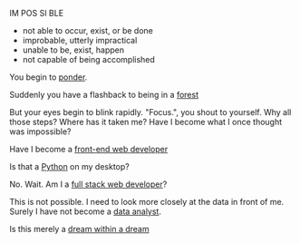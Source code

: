 IM POS SI BLE
  - not able to occur, exist, or be done
  - improbable, utterly impractical
  - unable to be, exist, happen
  - not capable of being accomplished

You begin to [ponder](../ponder-about-life.md).

Suddenly you have a flashback to being in a [forest](../forest/forest.md)

But your eyes begin to blink rapidly. "Focus.", you shout to yourself.
Why all those steps? Where has it taken me? Have I become what I once thought was impossible?

Have I become a [front-end web developer](https://www.udacity.com/course/front-end-web-developer-nanodegree--nd001)

Is that a [Python](https://en.wikipedia.org/wiki/Pythonidae) on my desktop?

No. Wait. Am I a [full stack web developer](https://www.udacity.com/course/full-stack-web-developer-nanodegree--nd004)?

This is not possible. I need to look more closely at the data in front of me.
Surely I have not become a [data analyst](https://www.udacity.com/course/data-analyst-nanodegree--nd002).

Is this merely a [dream within a dream](../dream-in-dream/inception.md)
